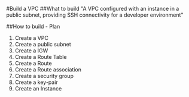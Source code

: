 #Build a VPC
##What to build
"A VPC configured with an instance in a public subnet, providing SSH connectivity for a developer environment"

##How to build - Plan

1. Create a VPC
2. Create a public subnet
3. Create a IGW
4. Create a Route Table
5. Create a Route
6. Create a Route association
7. Create a security group
8. Create a key-pair
9. Create an Instance


